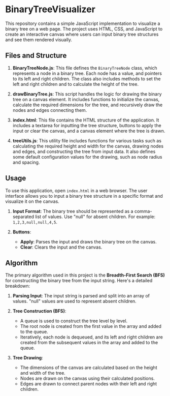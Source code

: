 # BinaryTreeVisualizer
This repository contains a simple JavaScript implementation to visualize a binary tree on a web page. The project uses HTML, CSS, and JavaScript to create an interactive canvas where users can input binary tree structures and see them rendered visually.
## Files and Structure

1. **BinaryTreeNode.js**: This file defines the `BinaryTreeNode` class, which represents a node in a binary tree. Each node has a value, and pointers to its left and right children. The class also includes methods to set the left and right children and to calculate the height of the tree.

2. **drawBinaryTree.js**: This script handles the logic for drawing the binary tree on a canvas element. It includes functions to initialize the canvas, calculate the required dimensions for the tree, and recursively draw the nodes and edges connecting them.

3. **index.html**: This file contains the HTML structure of the application. It includes a textarea for inputting the tree structure, buttons to apply the input or clear the canvas, and a canvas element where the tree is drawn.

4. **treeUtils.js**: This utility file includes functions for various tasks such as calculating the required height and width for the canvas, drawing nodes and edges, and constructing the tree from input data. It also defines some default configuration values for the drawing, such as node radius and spacing.

## Usage

To use this application, open `index.html` in a web browser. The user interface allows you to input a binary tree structure in a specific format and visualize it on the canvas. 

1. **Input Format**: The binary tree should be represented as a comma-separated list of values. Use "null" for absent children. For example: `1,2,3,null,null,4,5`.
   
2. **Buttons**:
   - **Apply**: Parses the input and draws the binary tree on the canvas.
   - **Clear**: Clears the input and the canvas.

## Algorithm

The primary algorithm used in this project is the **Breadth-First Search (BFS)** for constructing the binary tree from the input string. Here's a detailed breakdown:

1. **Parsing Input**: The input string is parsed and split into an array of values. "null" values are used to represent absent children.

2. **Tree Construction (BFS)**:
   - A queue is used to construct the tree level by level.
   - The root node is created from the first value in the array and added to the queue.
   - Iteratively, each node is dequeued, and its left and right children are created from the subsequent values in the array and added to the queue.
   
3. **Tree Drawing**:
   - The dimensions of the canvas are calculated based on the height and width of the tree.
   - Nodes are drawn on the canvas using their calculated positions.
   - Edges are drawn to connect parent nodes with their left and right children.

